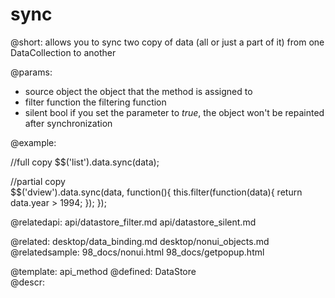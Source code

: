 sync
=============



@short:
	allows you to sync two copy of data (all or just a part of it) from one DataCollection to another

@params:
- source		object		the object that the method is assigned to
- filter		function		the filtering function
- silent		bool		if you set the parameter to <i>true</i>, the object won't be repainted after synchronization

@example:

//full copy
$$('list').data.sync(data);
			
//partial copy			
$$('dview').data.sync(data, function(){
	this.filter(function(data){
	return data.year > 1994;
	});
}); 

@relatedapi:
	api/datastore_filter.md
	api/datastore_silent.md
    
@related:
	desktop/data_binding.md
    desktop/nonui_objects.md
@relatedsample:
	98_docs/nonui.html
    98_docs/getpopup.html


@template:	api_method
@defined:	DataStore	
@descr:


